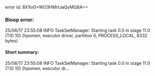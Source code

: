 error id: 8X1loG+WO3HMrtJaQvMQ8A==
### Bloop error:

25/06/17 23:55:08 INFO TaskSetManager: Starting task 0.0 in stage 11.0 (TID 10) (hpomen, executor driver, partition 0, PROCESS_LOCAL, 8332 bytes)
#### Short summary: 

25/06/17 23:55:08 INFO TaskSetManager: Starting task 0.0 in stage 11.0 (TID 10) (hpomen, executor dr...